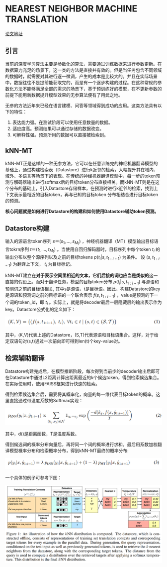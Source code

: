 # NEAREST NEIGHBOR MACHINE TRANSLATION

[论文地址](https://arxiv.org/pdf/2010.00710.pdf)

## 引言
当前的深度学习算法主要是参数化的算法，需要通过训练数据来进行参数更新。在数据算力充足的场景下，这一类的方法是直接并有效的。但是当任务包含不同领域的数据时，就需要对其进行逐一微调，产生的成本是比较大的。并且在实际场景中，数据往往不是提前能获取完的，而是有一个逐步构建的过程。在这种常规的参数化方法不能够满足全部的需求的场景下，基于预训练好的模型，在不更新参数的前提下能用新数据提升模型效果的无参算法便有了用武之地。

无参的方法近年来已经在语言建模、问答等领域得到成功的应用。这类方法具有以下的特性：
1. 表达能力强。在测试阶段可以使用任意数量的数据。
2. 适应度高。预测结果可以通过存储的数据改变。
3. 可解释性强。预测所用的数据可以直接被检索到。

## kNN-MT
kNN-MT正是这样的一种无参方法，它可以在任意训练完的神经机器翻译模型的基础上，通过构建检索表（Datastore）进行k近邻的检索，大幅提升其在域内、域外、多语言等场景下的表现。在传统的神经机器翻译模型中，每一步的token预测与解码器输出进行softmax后的目标token分布直接相关。而kNN-MT则是在这个分布的基础上，引入Datastore存储样本，在预测时进行k近邻的检索，找到上下文表示最相近的目标token，再与已知的目标token 分布相结合进行目标token的预测。

**核心问题就是如何进行Datastore的构建和如何使用Datastore辅助token预测。**

## Datastore构建
输入的源语言token序列
$s＝(s_{1},...,s_{M_{1}})$
，神经机器翻译（MT）模型输出目标语言tokrn序列
$t＝(t_{1},...,t_{M_{1}})$
。当使用自回归解码器时，目标序列中每个token
$t_{i}$
的输出分布以整个源序列以及之前的目标tokens 
$p(t_{i}|s, t_{1:i-1})$
为条件。
设
$(s,t_{1:i-1})$
为翻译上下文，
$t_{i}$
为目标标记。

kNN-MT建立在**对于表示空间里相近的文本，它们后接的词也应当是类似的**这一直接的假设上。而对于翻译任务，模型的目标token分布
$p(t_{i}|s, t_{1:i-1})$
与源语和预测词之前的目标语相关, 其中s是源语，t是目标语。因此，构建Datastore的key是源语和预测词之前的目标语的一个联合表示
$f(s, t_{1:i-1})$
，value是预测的下一个词的token_id，即
$t_{i}$
。实际上，就是将decoder最后一层隐藏层的输出表示作为key。Datastore公式化的定义如下：

![image](1.png)

其中，(K,V)代表上述的Datastore，(S,T)代表源语和目标语集合。这样，对于给定双语句对(s,t)通过一次前向即可得到len(t)个key-value对。

## 检索辅助翻译
Datastore构建完成后，在模型推断阶段，每次得到当前步的decoder输出后即可在Datastore中通过L2距离计算出距离最近的k个候选token，得到检索候选集合。在实际使用时，使用FAISS框架进行快速的检索。

得到检索候选集合后，需要将其概率化，向量的每一维代表目标token的概率。这里直接通过带温度系数的Softmax实现：

![image](2.png)

其中，d()是距离函数，T是温度系数。

得到候选词的概率分布向量后，再将同一个词的概率进行求和。最后用系数加权翻译模型概率分布和检索概率分布，得到kNN-MT最终的概率分布:

![image](3.png)

一个具体的例子可参考下图：

![image](4.png)


